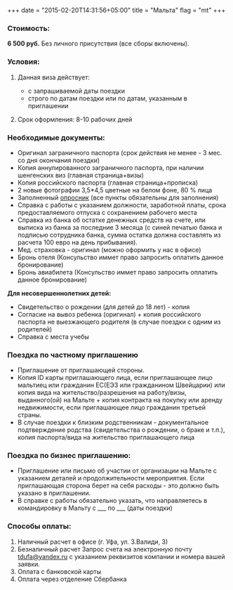 +++
date = "2015-02-20T14:31:56+05:00"
title = "Мальта"
flag = "mt"
+++

### Стоимость:
 **6 500 руб.** Без личного присутствия (все сборы включены).
 
 
 
### Условия:

1. Данная виза действует:
   * с запрашиваемой даты поездки
   * строго по датам поездки или по датам, указанным в приглашении
   
2. Срок оформления: 8-10 рабочих дней


### Необходимые документы:

* Оригинал заграничного паспорта (срок действия не менее - 3 мес. со дня окончания поездки)
* Копия аннулированного заграничного паспорта, при наличии шенгенских виз (главная страница+визы)
* Копия российского паспорта (главная страница+прописка)
* 2 новые фотографии 3,5*4,5 цветные на белом фоне, 80 % лица
* Заполненный [опросник](/forms/Opros-Shengen.docx) (все пункты обязательны для заполнения)
* Справка с работы с указанием должности, заработной платы, срока предоставляемого отпуска с сохранением рабочего места
* Справка из банка об остатке денежных средств на счете, или выписка из банка за последние 3 месяца (с синей печатью банка и подписью сотрудника банка, сумма остатка должна составлять из расчета 100 евро на день прибывания).
* Мед. страховка - оригинал (можно оформить у нас в офисе)
* Бронь отеля (Консульство иммет право запросить оплатить данное бронирование)
* Бронь авиабилета (Консульство иммет право запросить оплатить данное бронирование)

**Для несовершеннолетних детей:**
* Свидетельство о рождении (для детей до 18 лет) - копия
* Согласие на вывоз ребенка (оригинал) + копия российского паспорта не выезжающего родителя (в случае поездки с одним из родителей)
* Справка с места учебы 

### Поездка по частному приглашению

* Приглашение от приглашающей стороны.
*	Копия ID карты приглашающего лица, если приглашающее лицо мальтиец или гражданин ЕС(EЭЗ или гражданином Швейцарии) или копия вида на жительство/разрешения на работу/визы, выданного(ой) на Мальте + копия контракта на покупку или аренду недвижимости, если приглашающее лицо гражданин третьей страны.
* В случае поездки к близким родственникам - документальное подтверждение родства (свидетельства о рождении, о браке и т.п.), копия паспорта/вида на жительство приглашающего лица

### Поездка по бизнес приглашению:

* Приглашение или письмо об участии от организации на Мальте с указанием деталей и продолжительности мероприятия. Если приглашающая сторона берет на себя расходы - это должно быть указано в приглашении.
* В справке с работы обязательно указать, что направляетесь в командировку в Мальту с ___ по ___ (даты поездки)

### Способы оплаты:

1. Наличный расчет в офисе (г. Уфа, ул. З.Валиди, 3)
2. Безналичный расчет 
Запрос счета на электронную почту [tdufa@yandex.ru](mailto:tdufa@yandex.ru)  с указанием реквизитов компании и номера вашей заявки. 
3. Оплата с банковской карты
4. Оплата через отделение Сбербанка

